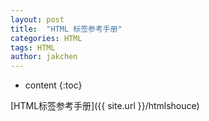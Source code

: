 ```yaml
---
layout: post
title:  "HTML 标签参考手册"
categories: HTML
tags: HTML
author: jakchen
---
```

* content
{:toc}

[HTML标签参考手册]({{ site.url }}/htmlshouce)